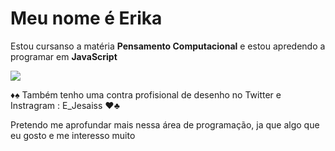 # Meu nome é Erika

Estou cursanso a matéria **Pensamento Computacional** e estou apredendo a programar em **JavaScript**

![](https://img.shields.io/badge/JavaScript-323330?style=for-the-badge&logo=javascript&logoColor=F7DF1E)

♦️♠️ Também tenho uma contra profisional de desenho no Twitter e Instragram : E_Jesaiss ♥️♣️

Pretendo me aprofundar mais nessa área de programação, ja que algo que eu gosto e me interesso muito
